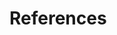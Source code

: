 # References

[box2009]:  http://cambridgerocket.sourceforge.net/AerodynamicCoefficients.pdf "Simon Box, Christopher M. Bishop, and Hugh Hunt, Estimating the dynamic and aerodynamic parameters of passively controlled high power rockets for flight simulaton (February 2009), Available Online: http://cambridgerocket.sourceforge.net/AerodynamicCoefficients.pdf (Accessed October 1st, 2015)"
